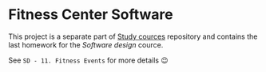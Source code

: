 # Fitness Center Software

This project is a separate part of [Study cources](https://github.com/Shemplo/Study-courses) repository 
and contains the last homework for the _Software design_ cource.

See `SD - 11. Fitness Events` for more details :wink:
